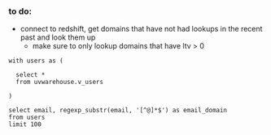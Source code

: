 ### to do: ###

- connect to redshift, get domains that have not had lookups in the recent past and look them up
  - make sure to only lookup domains that have ltv > 0







```
with users as (

  select *
  from uvwarehouse.v_users

)

select email, regexp_substr(email, '[^@]*$') as email_domain
from users
limit 100
```
